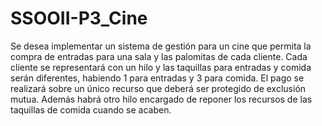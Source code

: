 # SSOOII-P3_Cine
Se desea implementar un sistema de gestión para un cine que permita la compra de entradas para una sala y las palomitas de cada cliente. Cada cliente se representará con un hilo y las taquillas para entradas y comida serán diferentes, habiendo 1 para entradas y 3 para comida. El pago se realizará sobre un único recurso que deberá ser protegido de exclusión mutua. Además habrá otro hilo encargado de reponer los recursos de las taquillas de comida cuando se acaben.
